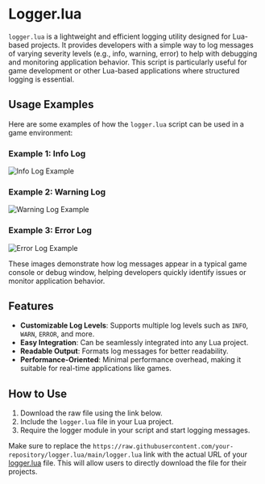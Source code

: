 # Logger.lua
`logger.lua` is a lightweight and efficient logging utility designed for Lua-based projects. It provides developers with a simple way to log messages of varying severity levels (e.g., info, warning, error) to help with debugging and monitoring application behavior. This script is particularly useful for game development or other Lua-based applications where structured logging is essential.

## Usage Examples

Here are some examples of how the `logger.lua` script can be used in a game environment:

### Example 1: Info Log
![Info Log Example](https://via.placeholder.com/600x200?text=Info+Log+Example)

### Example 2: Warning Log
![Warning Log Example](https://via.placeholder.com/600x200?text=Warning+Log+Example)

### Example 3: Error Log
![Error Log Example](https://via.placeholder.com/600x200?text=Error+Log+Example)

These images demonstrate how log messages appear in a typical game console or debug window, helping developers quickly identify issues or monitor application behavior.

## Features
- **Customizable Log Levels**: Supports multiple log levels such as `INFO`, `WARN`, `ERROR`, and more.
- **Easy Integration**: Can be seamlessly integrated into any Lua project.
- **Readable Output**: Formats log messages for better readability.
- **Performance-Oriented**: Minimal performance overhead, making it suitable for real-time applications like games.

## How to Use
1. Download the raw file using the link below.
2. Include the `logger.lua` file in your Lua project.
3. Require the logger module in your script and start logging messages.

Make sure to replace the `https://raw.githubusercontent.com/your-repository/logger.lua/main/logger.lua` link with the actual URL of your [logger.lua](http://_vscodecontentref_/1) file. This will allow users to directly download the file for their projects.
